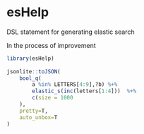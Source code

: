 # esHelp

DSL statement for generating elastic search

In the process of improvement

```R
library(esHelp)
 
jsonlite::toJSON(
	bool_q( 
		a %in% LETTERS[4:9],?b) %+% 
		elastic_s(inc(letters[1:4]))  %+%
		c(size = 1000
	), 
	pretty=T, 
	auto_unbox=T
)  

```
 